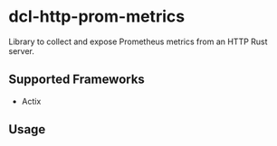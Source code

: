 # dcl-http-prom-metrics

Library to collect and expose Prometheus metrics from an HTTP Rust server.

## Supported Frameworks
- Actix

## Usage

```rust

```